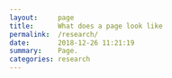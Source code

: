 ```yaml
---
layout:     page
title:      What does a page look like
permalink:  /research/
date:       2018-12-26 11:21:19
summary:    Page.
categories: research
---
```

